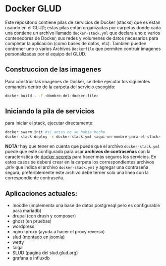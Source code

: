 # Docker GLUD

Este repositorio contiene pilas de servicios de Docker (stacks) que es estan usando en el GLUD; 
estas pilas entán organizadas por carpetas donde cada una contiene un archivo llamado `docker-stack.yml` que declara uno o varios
contenedores de Docker, sus redes y volumenes de datos necesarios para completar la aplicación (como bases de datos, etc).
También pueden controner uno o varios Archivos `Dockerfile` que permiten contruir imagenes personalizadas por el equipo del GLUD.

## Construccion de las imagenes

Para construir las imagenes de Docker, se debe ejecutar los siguientes comandos dentro de la carpeta del servicio escogido:

```bash
docker build . -f <Nombre-del-docker-file>
```
## Iniciando la pila de servicios

para iniciar el stack, ejecutar directamente:

```bash
docker swarm init #si antes no se habia hecho
docker stack deploy -c docker-stack.yml <aqui-un-nombre-para-el-stack>
```

**NOTA:**
hay que tener en cuenta que puede que el archivo `docker-stack.yml` puede que esté configurado para usar **archivos de contraseñas** con la característica
de [docker secrets](https://docs.docker.com/engine/swarm/secrets/) para hacer más seguros los servicios. En estos casos se deberá crear en la carpeta los
correspondientes archivos *.priv* que indica el archivo `docker-stack.yml` y agregar una contraseña segura, preferiblemente este archivo debe terner solo
una línea con la correspondiente contraseña.

## Aplicaciones actuales:

- moodle (implementa una base de datos postgresql pero es configurable para mariadb)
- drupal (con drush y composer)
- ghost (en pruebas)
- wordpress
- nginx-proxy (ayuda a hacer el proxy reverso)
- slud (montado en joomla)
- wetty
- taiga
- SLUD (pagina del slud.glud.org)
- grafana e influxdb

